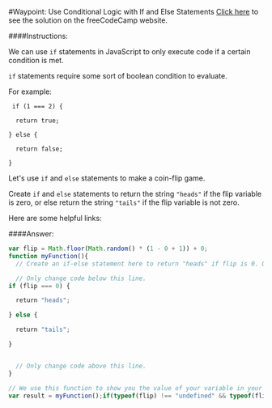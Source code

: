 #Waypoint: Use Conditional Logic with If and Else Statements
<a href="http://freecodecamp.com/challenges/Waypoint:%20Use%20Conditional%20Logic%20with%20If%20and%20Else%20Statements?solution=var%20flip%20%3D%20Math.floor(Math.random()%20*%20(1%20-%200%20%2B%201))%20%2B%200%3B%0Afunction%20myFunction()%7B%0A%20%20%2F%2F%20Create%20an%20if-else%20statement%20here%20to%20return%20%22heads%22%20if%20flip%20is%200.%20Otherwise%20return%20%22tails%22.%0A%0A%20%20%2F%2F%20Only%20change%20code%20below%20this%20line.%0Aif%20(flip%20%3D%3D%3D%200)%20%7B%0A%0A%E2%80%89%E2%80%89return%20%22heads%22%3B%0A%0A%7D%20else%20%7B%0A%0A%E2%80%89%E2%80%89return%20%22tails%22%3B%0A%0A%7D%0A%0A%0A%20%20%2F%2F%20Only%20change%20code%20above%20this%20line.%0A%7D%0A%0A%2F%2F%20We%20use%20this%20function%20to%20show%20you%20the%20value%20of%20your%20variable%20in%20your%20output%20box.%0Avar%20result%20%3D%20myFunction()%3Bif(typeof(flip)%20!%3D%3D%20%22undefined%22%20%26%26%20typeof(flip)%20%3D%3D%3D%20%22number%22%20%26%26%20typeof(result)%20!%3D%3D%20%22undefined%22%20%26%26%20typeof(result)%20%3D%3D%3D%20%22string%22)%7B(function(y%2Cz)%7Breturn%20%27flip%20%3D%20%27%20%2B%20y.toString()%20%2B%20%27%2C%20text%20%3D%20%27%20%2B%20z%3B%7D)(flip%2C%20result)%3B%7D%0A" target="_blank">Click here</a> to see the solution on the freeCodeCamp website.


####Instructions:
<p class="wrappable negative-10">We can use <code>if</code> statements in JavaScript to only execute code if a certain condition is met.</p><p class="wrappable negative-10"><code>if</code> statements require some sort of boolean condition to evaluate.</p><p class="wrappable negative-10">For example:</p><p class="wrappable negative-10"><code> if (1 === 2) {</code></p><p class="wrappable negative-10"><code>&#x2009;&#x2009;return true;</code></p><p class="wrappable negative-10"><code>} else {</code></p><p class="wrappable negative-10"><code>&#x2009;&#x2009;return false;</code></p><p class="wrappable negative-10"><code>}</code></p><p class="wrappable negative-10">Let&apos;s use <code>if</code> and <code>else</code> statements to make a coin-flip game.</p><p class="wrappable negative-10">Create <code>if</code> and <code>else</code> statements to return the string <code>&quot;heads&quot;</code> if the flip variable is zero, or else return the string <code>&quot;tails&quot;</code> if the flip variable is not zero.</p><div class="negative-bottom-margin-30"><div id="MDN-links"><p class="negative-10">Here are some helpful links:</p></div></div>


####Answer:
```javascript
var flip = Math.floor(Math.random() * (1 - 0 + 1)) + 0;
function myFunction(){
  // Create an if-else statement here to return "heads" if flip is 0. Otherwise return "tails".

  // Only change code below this line.
if (flip === 0) {

  return "heads";

} else {

  return "tails";

}


  // Only change code above this line.
}

// We use this function to show you the value of your variable in your output box.
var result = myFunction();if(typeof(flip) !== "undefined" && typeof(flip) === "number" && typeof(result) !== "undefined" && typeof(result) === "string"){(function(y,z){return 'flip = ' + y.toString() + ', text = ' + z;})(flip, result);}

```